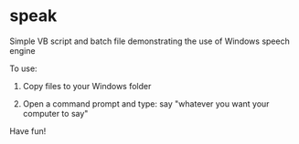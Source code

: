 # speak
Simple VB script and batch file demonstrating the use of Windows speech engine

To use:

1. Copy files to your Windows folder

2. Open a command prompt and type: say "whatever you want your computer to say"

Have fun!